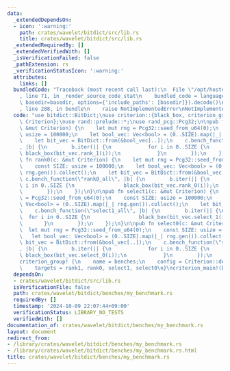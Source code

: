 ```yaml
---
data:
  _extendedDependsOn:
  - icon: ':warning:'
    path: crates/wavelet/bitdict/src/lib.rs
    title: crates/wavelet/bitdict/src/lib.rs
  _extendedRequiredBy: []
  _extendedVerifiedWith: []
  _isVerificationFailed: false
  _pathExtension: rs
  _verificationStatusIcon: ':warning:'
  attributes:
    links: []
  bundledCode: "Traceback (most recent call last):\n  File \"/opt/hostedtoolcache/Python/3.10.15/x64/lib/python3.10/site-packages/onlinejudge_verify/documentation/build.py\"\
    , line 71, in _render_source_code_stat\n    bundled_code = language.bundle(stat.path,\
    \ basedir=basedir, options={'include_paths': [basedir]}).decode()\n  File \"/opt/hostedtoolcache/Python/3.10.15/x64/lib/python3.10/site-packages/onlinejudge_verify/languages/rust.py\"\
    , line 288, in bundle\n    raise NotImplementedError\nNotImplementedError\n"
  code: "use bitdict::BitDict;\nuse criterion::{black_box, criterion_group, criterion_main,\
    \ Criterion};\nuse rand::prelude::*;\nuse rand_pcg::Pcg32;\n\npub fn rank1(c:\
    \ &mut Criterion) {\n    let mut rng = Pcg32::seed_from_u64(0);\n    const SIZE:\
    \ usize = 100000;\n    let bool_vec: Vec<bool> = (0..SIZE).map(|_| rng.gen()).collect();\n\
    \    let bit_vec = BitDict::from(&bool_vec[..]);\n    c.bench_function(\"rank1_all\"\
    , |b| {\n        b.iter(|| {\n            for i in 0..SIZE {\n               \
    \ black_box(bit_vec.rank_1(i));\n            }\n        });\n    });\n}\n\npub\
    \ fn rank0(c: &mut Criterion) {\n    let mut rng = Pcg32::seed_from_u64(0);\n\
    \    const SIZE: usize = 100000;\n    let bool_vec: Vec<bool> = (0..SIZE).map(|_|\
    \ rng.gen()).collect();\n    let bit_vec = BitDict::from(&bool_vec[..]);\n   \
    \ c.bench_function(\"rank0_all\", |b| {\n        b.iter(|| {\n            for\
    \ i in 0..SIZE {\n                black_box(bit_vec.rank_0(i));\n            }\n\
    \        });\n    });\n}\n\npub fn select1(c: &mut Criterion) {\n    let mut rng\
    \ = Pcg32::seed_from_u64(0);\n    const SIZE: usize = 100000;\n    let bool_vec:\
    \ Vec<bool> = (0..SIZE).map(|_| rng.gen()).collect();\n    let bit_vec = BitDict::from(&bool_vec[..]);\n\
    \    c.bench_function(\"select1_all\", |b| {\n        b.iter(|| {\n          \
    \  for i in 0..SIZE {\n                black_box(bit_vec.select_1(i));\n     \
    \       }\n        });\n    });\n}\n\npub fn select0(c: &mut Criterion) {\n  \
    \  let mut rng = Pcg32::seed_from_u64(0);\n    const SIZE: usize = 100000;\n \
    \   let bool_vec: Vec<bool> = (0..SIZE).map(|_| rng.gen()).collect();\n    let\
    \ bit_vec = BitDict::from(&bool_vec[..]);\n    c.bench_function(\"select0_all\"\
    , |b| {\n        b.iter(|| {\n            for i in 0..SIZE {\n               \
    \ black_box(bit_vec.select_0(i));\n            }\n        });\n    });\n}\n\n\
    criterion_group! {\n    name = benches;\n    config = Criterion::default();\n\
    \    targets = rank1, rank0, select1, select0\n}\ncriterion_main!(benches);\n"
  dependsOn:
  - crates/wavelet/bitdict/src/lib.rs
  isVerificationFile: false
  path: crates/wavelet/bitdict/benches/my_benchmark.rs
  requiredBy: []
  timestamp: '2024-10-09 22:07:44+09:00'
  verificationStatus: LIBRARY_NO_TESTS
  verifiedWith: []
documentation_of: crates/wavelet/bitdict/benches/my_benchmark.rs
layout: document
redirect_from:
- /library/crates/wavelet/bitdict/benches/my_benchmark.rs
- /library/crates/wavelet/bitdict/benches/my_benchmark.rs.html
title: crates/wavelet/bitdict/benches/my_benchmark.rs
---
```


